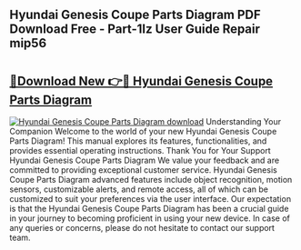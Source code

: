 ## Hyundai Genesis Coupe Parts Diagram PDF Download Free - Part-1Iz User Guide Repair mip56

# <h2><a href="http://dfu70bk.blite.top/?on=Hyundai+Genesis+Coupe+Parts+Diagram">🔗Download New 👉🔴 Hyundai Genesis Coupe Parts Diagram</a></h2>

[![Hyundai Genesis Coupe Parts Diagram download](https://i.imgur.com/lujVjoI.png)](http://dfu70bk.blite.top/?on=Hyundai+Genesis+Coupe+Parts+Diagram)
Understanding Your Companion Welcome to the world of your new Hyundai Genesis Coupe Parts Diagram! This manual explores its features, functionalities, and provides essential operating instructions. Thank You for Your Support Hyundai Genesis Coupe Parts Diagram We value your feedback and are committed to providing exceptional customer service. Hyundai Genesis Coupe Parts Diagram advanced features include object recognition, motion sensors, customizable alerts, and remote access, all of which can be customized to suit your preferences via the user interface. Our expectation is that the Hyundai Genesis Coupe Parts Diagram has been a crucial guide in your journey to becoming proficient in using your new device. In case of any queries or concerns, please do not hesitate to contact our support team.
